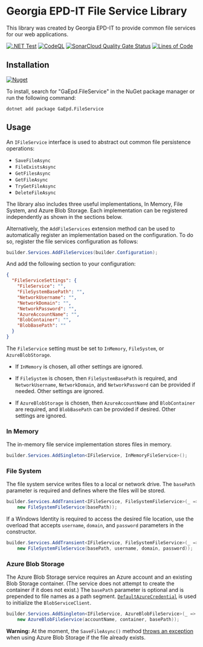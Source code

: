 # Georgia EPD-IT File Service Library

This library was created by Georgia EPD-IT to provide common file services for our web applications.

[![.NET Test](https://github.com/gaepdit/file-service/actions/workflows/dotnet.yml/badge.svg)](https://github.com/gaepdit/file-service/actions/workflows/dotnet.yml)
[![CodeQL](https://github.com/gaepdit/file-service/actions/workflows/codeql-analysis.yml/badge.svg)](https://github.com/gaepdit/file-service/actions/workflows/codeql-analysis.yml)
[![SonarCloud Quality Gate Status](https://sonarcloud.io/api/project_badges/measure?project=gaepdit_file-service&metric=alert_status)](https://sonarcloud.io/summary/new_code?id=gaepdit_file-service)
[![Lines of Code](https://sonarcloud.io/api/project_badges/measure?project=gaepdit_file-service&metric=ncloc)](https://sonarcloud.io/summary/new_code?id=gaepdit_file-service)

## Installation

[![Nuget](https://img.shields.io/nuget/v/GaEpd.FileService)](https://www.nuget.org/packages/GaEpd.FileService)

To install, search for "GaEpd.FileService" in the NuGet package manager or run the following command:

`dotnet add package GaEpd.FileService`

## Usage

An `IFileService` interface is used to abstract out common file persistence operations:

* `SaveFileAsync`
* `FileExistsAsync`
* `GetFilesAsync`
* `GetFileAsync`
* `TryGetFileAsync`
* `DeleteFileAsync`

The library also includes three useful implementations, In Memory, File System, and Azure Blob Storage. Each
implementation can be registered independently as shown in the sections below.

Alternatively, the `AddFileServices` extension method can be used to automatically register an implementation based on
the configuration. To do so, register the file services configuration as follows:

```csharp
builder.Services.AddFileServices(builder.Configuration);
```

And add the following section to your configuration:

```json
{
  "FileServiceSettings": {
    "FileService": "",
    "FileSystemBasePath": "",
    "NetworkUsername": "",
    "NetworkDomain": "",
    "NetworkPassword": "",
    "AzureAccountName": "",
    "BlobContainer": "",
    "BlobBasePath": ""
  }
}
```

The `FileService` setting must be set to `InMemory`, `FileSystem`, or `AzureBlobStorage`.

* If `InMemory` is chosen, all other settings are ignored.

* If `FileSystem` is chosen, then `FileSystemBasePath` is required, and `NetworkUsername`, `NetworkDomain`,
  and `NetworkPassword` can be provided if needed. Other settings are ignored.

* If `AzureBlobStorage` is chosen, then `AzureAccountName` and `BlobContainer` are required, and `BlobBasePath` can be
  provided if desired. Other settings are ignored.

### In Memory

The in-memory file service implementation stores files in memory.

```csharp
builder.Services.AddSingleton<IFileService, InMemoryFileService>();
```

### File System

The file system service writes files to a local or network drive. The `basePath` parameter is required and defines where
the files will be stored.

```csharp
builder.Services.AddTransient<IFileService, FileSystemFileService>(_ =>
    new FileSystemFileService(basePath));
```

If a Windows Identity is required to access the desired file location, use the overload that
accepts `username`, `domain`, and `password` parameters in the constructor.

```csharp
builder.Services.AddTransient<IFileService, FileSystemFileService>(_ =>
    new FileSystemFileService(basePath, username, domain, password));
```

### Azure Blob Storage

The Azure Blob Storage service requires an Azure account and an existing Blob Storage container. (The service does not
attempt to create the container if it does not exist.) The `basePath` parameter is optional and is prepended to file
names as a path segment.
[`DefaultAzureCredential`](https://learn.microsoft.com/en-us/dotnet/azure/sdk/authentication/?tabs=command-line#defaultazurecredential)
is used to initialize the `BlobServiceClient`.

```csharp
builder.Services.AddSingleton<IFileService, AzureBlobFileService>(_ =>
    new AzureBlobFileService(accountName, container, basePath));
```

**Warning:** At the moment, the `SaveFileAsync()`
method [throws an exception](https://github.com/Azure/azure-sdk-for-net/issues/39473) when using Azure Blob Storage if
the file already exists. 
